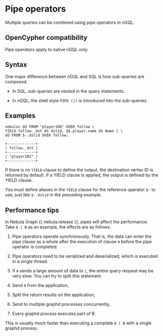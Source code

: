 # Pipe operators

Multiple queries can be combined using pipe operators in nGQL.

## OpenCypher compatibility

Pipe operators apply to native nGQL only.

## Syntax

One major difference between nGQL and SQL is how sub-queries are composed.

- In SQL, sub-queries are nested in the query statements.

- In nGQL, the shell style `PIPE (|)` is introduced into the sub-queries.

## Examples

```ngql
nebula> GO FROM "player100" OVER follow \
YIELD follow._dst AS dstid, $$.player.name AS Name | \
GO FROM $-.dstid OVER follow;

+-------------+
| follow._dst |
+-------------+
| "player101" |
+-------------+
```

If there is no `YIELD` clause to define the output, the destination vertex ID is returned by default. If a YIELD clause is applied, the output is defined by the YIELD clause.

You must define aliases in the `YIELD` clause for the reference operator `$-` to use, just like `$-.dstid` in the preceding example.

## Performance tips

In Nebula Graph {{ nebula.release }}, pipes will affect the performance. Take `A | B` as an example, the effects are as follows:

1. Pipe operators operate synchronously. That is, the data can enter the pipe clause as a whole after the execution of clause `A` before the pipe operator is completed.

2. Pipe operators need to be serialized and deserialized, which is executed in a single thread.

3. If `A` sends a large amount of data to `|`, the entire query request may be very slow. You can try to split this statement.

  1. Send `A` from the application,

  2. Split the return results on the application,

  3. Send to multiple graphd processes concurrently,

  4. Every graphd process executes part of B.

  This is usually much faster than executing a complete `A | B` with a single graphd process.